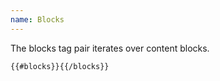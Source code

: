 ```yaml
---
name: Blocks
---
```


The blocks tag pair iterates over content blocks.

```html
{{#blocks}}{{/blocks}}
```